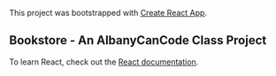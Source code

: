 This project was bootstrapped with [Create React App](https://github.com/facebook/create-react-app).

## Bookstore - An AlbanyCanCode Class Project


To learn React, check out the [React documentation](https://reactjs.org/).
